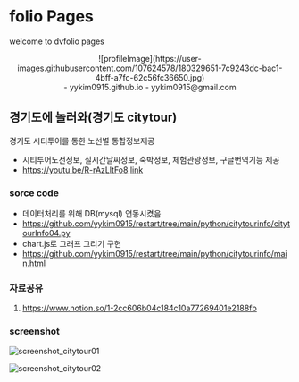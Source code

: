 <script src="https://kit.fontawesome.com/0c510428ab.js" crossorigin="anonymous"></script>

# folio Pages
welcome to dvfolio pages

<div style="text-align:center;">
![profileImage](https://user-images.githubusercontent.com/107624578/180329651-7c9243dc-bac1-4bff-a7fc-62c56fc36650.jpg)
</div>
<div style="text-align:center;">
- yykim0915.github.io
- yykim0915@gmail.com
</div>
<div style="text-align:center;">
    <a href="yykim0915.github.io"><i class="fa-brands fa-github fa-3x"></i></a>
    <a href="https://www.instagram.com/bluesalt0915_"><i class="fa-brands fa-instagram fa-3x"></i></a>
    <a href="https://www.youtube.com/channel/UCT4oW_ltFFnm5_r6qATTPGA"><i class="fa-brands fa-youtube fa-3x"></i></a>
</div>


## 경기도에 놀러와(경기도 citytour)
경기도 시티투어를 통한 노선별 통합정보제공
- 시티투어노선정보, 실시간날씨정보, 숙박정보, 체험관광정보, 구글번역기능 제공
- https://youtu.be/R-rAzLltFo8 [link](https://youtu.be/R-rAzLltFo8)


### <i class="fa-solid fa-bus"></i> sorce code
- 데이터처리를 위해 DB(mysql) 연동시켰음
- https://github.com/yykim0915/restart/tree/main/python/citytourinfo/citytourInfo04.py
- chart.js로 그래프 그리기 구현
- https://github.com/yykim0915/restart/tree/main/python/citytourinfo/main.html


### <i class="fa-solid fa-bus"></i> 자료공유
1. https://www.notion.so/1-2cc606b04c184c10a77269401e2188fb


### <i class="fa-solid fa-bus"></i> screenshot
![screenshot_citytour01](https://user-images.githubusercontent.com/107624578/180163812-d8b23642-48c3-402f-98d4-2bffbab25ffa.png)

![screenshot_citytour02](https://user-images.githubusercontent.com/107624578/180166132-6dc6c564-d2d8-44c2-a1b5-3253bf0e5b69.png)
